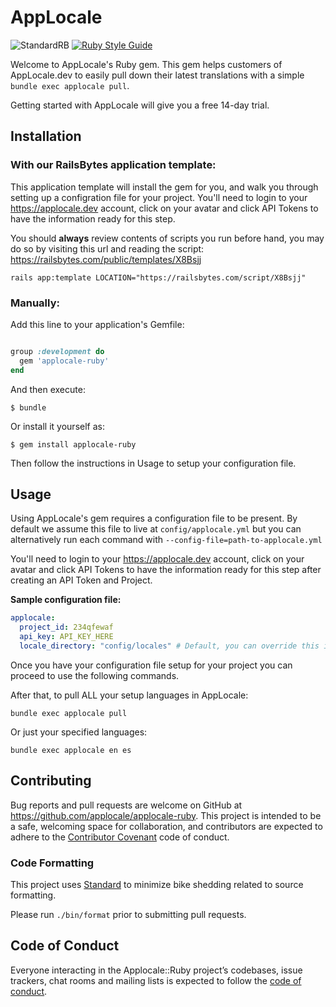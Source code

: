 # AppLocale

![StandardRB](https://github.com/applocale/applocale-ruby/workflows/StandardRB/badge.svg)
[![Ruby Style Guide](https://img.shields.io/badge/code_style-standard-brightgreen.svg)](https://github.com/testdouble/standard)

Welcome to AppLocale's Ruby gem. This gem helps customers of AppLocale.dev to easily pull down their
latest translations with a simple `bundle exec applocale pull`.

Getting started with AppLocale will give you a free 14-day trial.

## Installation

### With our RailsBytes application template:

This application template will install the gem for you, and walk you through setting up a configration file for your project. You'll need to login to your https://applocale.dev account, click on your avatar and click API Tokens to have the information ready for this step.

You should **always** review contents of scripts you run before hand, you may do so by visiting this url and reading the script: https://railsbytes.com/public/templates/X8Bsjj

```
rails app:template LOCATION="https://railsbytes.com/script/X8Bsjj"
```

### Manually:

Add this line to your application's Gemfile:

```ruby

group :development do
  gem 'applocale-ruby'
end
```

And then execute:

    $ bundle

Or install it yourself as:

    $ gem install applocale-ruby

Then follow the instructions in Usage to setup your configuration file.

## Usage

Using AppLocale's gem requires a configuration file to be present. By default we assume this file to
live at `config/applocale.yml` but you can alternatively run each command with `--config-file=path-to-applocale.yml`

You'll need to login to your https://applocale.dev account, click on your avatar and click API Tokens to have the information ready for this step after creating an API Token and Project.

**Sample configuration file:**

```yaml
applocale:
  project_id: 234qfewaf
  api_key: API_KEY_HERE
  locale_directory: "config/locales" # Default, you can override this if you wish.
```

Once you have your configuration file setup for your project you can proceed to use the following commands.

After that, to pull ALL your setup languages in AppLocale:

```
bundle exec applocale pull
```

Or just your specified languages:

```
bundle exec applocale en es
```

## Contributing

Bug reports and pull requests are welcome on GitHub at https://github.com/applocale/applocale-ruby. This project is intended to be a safe, welcoming space for collaboration, and contributors are expected to adhere to the [Contributor Covenant](http://contributor-covenant.org) code of conduct.

### Code Formatting

This project uses [Standard](https://github.com/testdouble/standard) to minimize bike shedding related to source formatting.

Please run `./bin/format` prior to submitting pull requests.

## Code of Conduct

Everyone interacting in the Applocale::Ruby project’s codebases, issue trackers, chat rooms and mailing lists is expected to follow the [code of conduct](https://github.com/applocale/applocale-ruby/blob/master/CODE_OF_CONDUCT.md).
